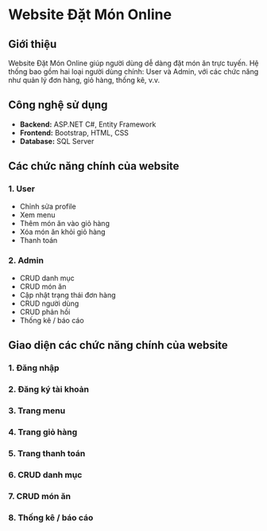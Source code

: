 # Website Đặt Món Online
## Giới thiệu
Website Đặt Món Online giúp người dùng dễ dàng đặt món ăn trực tuyến. Hệ thống bao gồm hai loại người dùng chính: User và Admin, với các chức năng như quản lý đơn hàng, giỏ hàng, thống kê, v.v.

## Công nghệ sử dụng
- **Backend:** ASP.NET C#, Entity Framework  
- **Frontend:** Bootstrap, HTML, CSS  
- **Database:** SQL Server

## Các chức năng chính của website
### 1. User
- Chỉnh sửa profile  
- Xem menu  
- Thêm món ăn vào giỏ hàng  
- Xóa món ăn khỏi giỏ hàng  
- Thanh toán  

### 2. Admin
- CRUD danh mục  
- CRUD món ăn  
- Cập nhật trạng thái đơn hàng  
- CRUD người dùng  
- CRUD phản hồi  
- Thống kê / báo cáo

  
## Giao diện các chức năng chính của website
### 1. Đăng nhập
### 2. Đăng ký tài khoản
### 3. Trang menu
### 4. Trang giỏ hàng
### 5. Trang thanh toán
### 6. CRUD danh mục
### 7. CRUD món ăn
### 8. Thống kê / báo cáo

